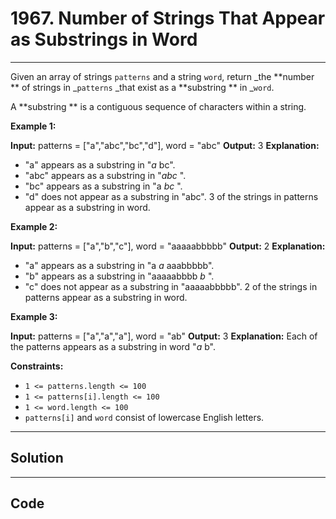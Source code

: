 # 1967. Number of Strings That Appear as Substrings in Word

---

Given an array of strings `patterns` and a string `word`, return _the **number ** of strings in _`patterns` _that exist as a **substring ** in _`word`.

A **substring ** is a contiguous sequence of characters within a string.

 

**Example 1:**


**Input:** patterns = ["a","abc","bc","d"], word = "abc"
**Output:** 3
**Explanation:**
- "a" appears as a substring in "_a_ bc".
- "abc" appears as a substring in "_abc_ ".
- "bc" appears as a substring in "a _bc_ ".
- "d" does not appear as a substring in "abc".
3 of the strings in patterns appear as a substring in word.


**Example 2:**


**Input:** patterns = ["a","b","c"], word = "aaaaabbbbb"
**Output:** 2
**Explanation:**
- "a" appears as a substring in "a _a_ aaabbbbb".
- "b" appears as a substring in "aaaaabbbb _b_ ".
- "c" does not appear as a substring in "aaaaabbbbb".
2 of the strings in patterns appear as a substring in word.


**Example 3:**


**Input:** patterns = ["a","a","a"], word = "ab"
**Output:** 3
**Explanation:** Each of the patterns appears as a substring in word "_a_ b".


 

**Constraints:**

  * `1 <= patterns.length <= 100`
  * `1 <= patterns[i].length <= 100`
  * `1 <= word.length <= 100`
  * `patterns[i]` and `word` consist of lowercase English letters.

---

## Solution



---

## Code
```python


```